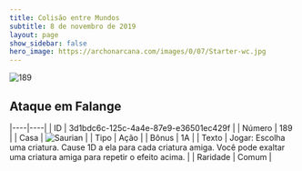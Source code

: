 ```yaml
---
title: Colisão entre Mundos
subtitle: 8 de novembro de 2019
layout: page
show_sidebar: false
hero_image: https://archonarcana.com/images/0/07/Starter-wc.jpg
---
```


![189](https://cdn.keyforgegame.com/media/card_front/pt/452_189_WJC3WC5R6359_pt.png)

## Ataque em Falange

|----|----|
| ID | 3d1bdc6c-125c-4a4e-87e9-e36501ec429f |
| Número | 189 |
| Casa | ![Saurian](https://archonarcana.com/images/thumb/9/9e/Saurian_P.png/22px-Saurian_P.png "Sauro") |
| Tipo | Ação |
| Bônus | 1A |
| Texto | Jogar: Escolha uma criatura. Cause 1D a ela para cada criatura amiga. Você pode exaltar uma criatura amiga para repetir o efeito acima. |
| Raridade | Comum |
